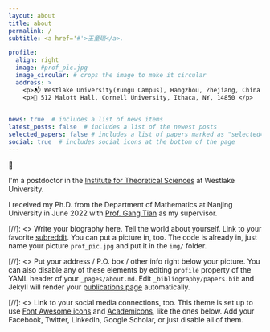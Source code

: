 ```yaml
---
layout: about
title: about
permalink: /
subtitle: <a href='#'>王童瑞</a>. 

profile:
  align: right
  image: #prof_pic.jpg
  image_circular: # crops the image to make it circular
  address: >
    <p>📬 Westlake University(Yungu Campus), Hangzhou, Zhejiang, China </p>
    <p>📮 512 Malott Hall, Cornell University, Ithaca, NY, 14850 </p>
    

news: true  # includes a list of news items
latest_posts: false  # includes a list of the newest posts
selected_papers: false # includes a list of papers marked as "selected={true}"
social: true  # includes social icons at the bottom of the page
---
```


👋

I'm a postdoctor in the [Institute for Theoretical Sciences](https://its.westlake.edu.cn/index.htm) at Westlake University. 

I received my Ph.D. from the Department of Mathematics at Nanjing University in June 2022 with [Prof. Gang Tian](http://tian.bicmr.pku.edu.cn/index.htm) as my supervisor. 

[//]: <> Write your biography here. Tell the world about yourself. Link to your favorite [subreddit](http://reddit.com). You can put a picture in, too. The code is already in, just name your picture `prof_pic.jpg` and put it in the `img/` folder.

[//]: <> Put your address / P.O. box / other info right below your picture. You can also disable any of these elements by editing `profile` property of the YAML header of your `_pages/about.md`. Edit `_bibliography/papers.bib` and Jekyll will render your [publications page](/al-folio/publications/) automatically.

[//]: <> Link to your social media connections, too. This theme is set up to use [Font Awesome icons](http://fortawesome.github.io/Font-Awesome/) and [Academicons](https://jpswalsh.github.io/academicons/), like the ones below. Add your Facebook, Twitter, LinkedIn, Google Scholar, or just disable all of them.
